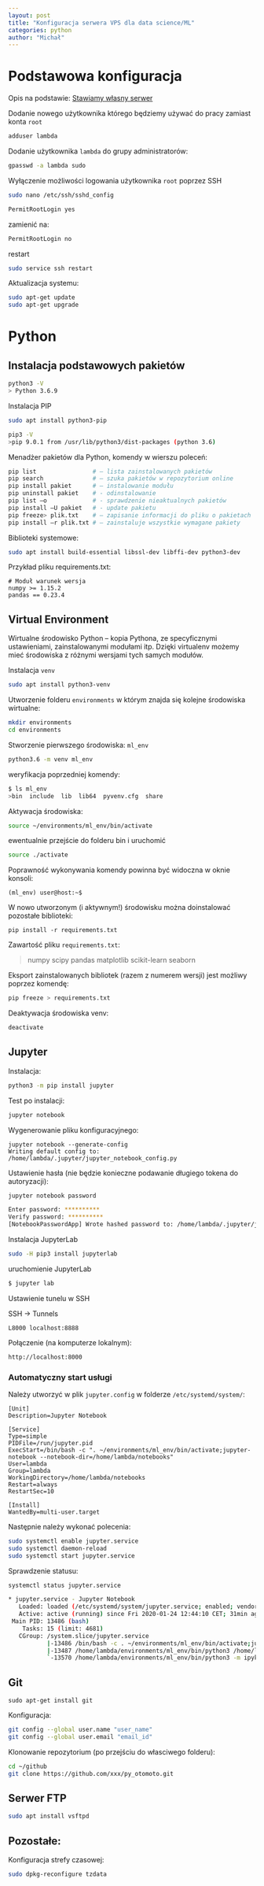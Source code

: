 ```yaml
---
layout: post
title: "Konfiguracja serwera VPS dla data science/ML"
categories: python
author: "Michał"
---
```


# Podstawowa konfiguracja

Opis na podstawie: [Stawiamy własny serwer](https://blog.prokulski.science/index.php/2018/06/14/serwer-vps-dla-r-python/)

Dodanie nowego użytkownika którego będziemy używać do pracy zamiast konta `root`

```bash
adduser lambda
```

Dodanie użytkownika `lambda` do grupy administratorów:

```bash
gpasswd -a lambda sudo
```

Wyłączenie możliwości logowania użytkownika `root` poprzez SSH

```bash
sudo nano /etc/ssh/sshd_config
```

```bash
PermitRootLogin yes
```

zamienić na: 

```bash
PermitRootLogin no
```


restart


```bash
sudo service ssh restart
```
Aktualizacja systemu:
```bash
sudo apt-get update
sudo apt-get upgrade
```

# Python

## Instalacja podstawowych pakietów 

```bash
python3 -V
> Python 3.6.9
```

Instalacja PIP

```bash
sudo apt install python3-pip
```

```bash
pip3 -V
>pip 9.0.1 from /usr/lib/python3/dist-packages (python 3.6)
```
Menadżer pakietów dla  Python, komendy w wierszu poleceń:
```bash
pip list 				# – lista zainstalowanych pakietów
pip search 				# – szuka pakietów w repozytorium online
pip install pakiet 		# – instalowanie modułu
pip uninstall pakiet	# - odinstalowanie
pip list –o 			# - sprawdzenie nieaktualnych pakietów
pip install –U pakiet 	# - update pakietu
pip freeze> plik.txt 	# – zapisanie informacji do pliku o pakietach
pip install –r plik.txt # – zainstaluje wszystkie wymagane pakiety
```

Biblioteki systemowe:

```bash
sudo apt install build-essential libssl-dev libffi-dev python3-dev
```
Przykład pliku requirements.txt:
```
# Moduł warunek wersja
numpy >= 1.15.2
pandas == 0.23.4
```

## Virtual Environment

Wirtualne środowisko Python – kopia Pythona, ze specyficznymi ustawieniami, zainstalowanymi modułami itp. Dzięki virtualenv możemy mieć środowiska z różnymi wersjami tych samych modułów.

Instalacja `venv`

```bash
sudo apt install python3-venv
```

Utworzenie folderu `environments` w którym znajda się kolejne środowiska wirtualne:

```bash
mkdir environments
cd environments
```
Stworzenie pierwszego środowiska: `ml_env` 

```bash
python3.6 -m venv ml_env
```

weryfikacja poprzedniej komendy:

```bash
$ ls ml_env
>bin  include  lib  lib64  pyvenv.cfg  share
```

Aktywacja środowiska:

```bash
source ~/environments/ml_env/bin/activate
```

ewentualnie przejście do folderu bin i uruchomić

```bash
source ./activate
```

Poprawność wykonywania komendy powinna być widoczna w oknie konsoli:

```
(ml_env) user@host:~$
```

W nowo utworzonym (i aktywnym!) środowisku można doinstalować pozostałe biblioteki:

```
pip install -r requirements.txt
```

Zawartość pliku `requirements.txt`:

> numpy
> scipy
> pandas
> matplotlib
> scikit-learn
> seaborn

Eksport zainstalowanych bibliotek (razem z numerem wersji) jest możliwy poprzez komendę:

```bash
pip freeze > requirements.txt
```

 Deaktywacja środowiska venv:

```bash
deactivate
```



## Jupyter

Instalacja:

```bash
python3 -m pip install jupyter
```

Test po instalacji:

```bash
jupyter notebook
```

Wygenerowanie pliku konfiguracyjnego:

```
jupyter notebook --generate-config
Writing default config to: /home/lambda/.jupyter/jupyter_notebook_config.py
```

Ustawienie hasła (nie będzie konieczne podawanie długiego tokena do autoryzacji):

```bash
jupyter notebook password
```

```bash
Enter password: **********
Verify password: **********
[NotebookPasswordApp] Wrote hashed password to: /home/lambda/.jupyter/jupyter_notebook_config.py
```

Instalacja JupyterLab

```bash
sudo -H pip3 install jupyterlab
```

uruchomienie JupyterLab

```bash
$ jupyter lab
```

Ustawienie tunelu w SSH

SSH -> Tunnels

```
L8000 localhost:8888
```

Połączenie (na komputerze lokalnym):

```bash
http://localhost:8000
```

### Automatyczny start usługi

Należy utworzyć w plik `jupyter.config` w folderze `/etc/systemd/system/`:

```
[Unit]
Description=Jupyter Notebook

[Service]
Type=simple
PIDFile=/run/jupyter.pid
ExecStart=/bin/bash -c ". ~/environments/ml_env/bin/activate;jupyter-notebook --notebook-dir=/home/lambda/notebooks"
User=lambda
Group=lambda
WorkingDirectory=/home/lambda/notebooks
Restart=always
RestartSec=10

[Install]
WantedBy=multi-user.target

```

Następnie należy wykonać polecenia:

```bash
sudo systemctl enable jupyter.service
sudo systemctl daemon-reload
sudo systemctl start jupyter.service

```

Sprawdzenie statusu:

```bash
systemctl status jupyter.service
```

```bash
* jupyter.service - Jupyter Notebook
   Loaded: loaded (/etc/systemd/system/jupyter.service; enabled; vendor preset: enabled)
   Active: active (running) since Fri 2020-01-24 12:44:10 CET; 31min ago
 Main PID: 13486 (bash)
    Tasks: 15 (limit: 4681)
   CGroup: /system.slice/jupyter.service
           |-13486 /bin/bash -c . ~/environments/ml_env/bin/activate;jupyter-notebook --notebook-dir=/home/lambda/notebooks
           |-13487 /home/lambda/environments/ml_env/bin/python3 /home/lambda/environments/ml_env/bin/jupyter-notebook --notebook-dir=/home/lambda/notebooks
           `-13570 /home/lambda/environments/ml_env/bin/python3 -m ipykernel_launcher -f /home/lambda/.local/share/jupyter/runtime/kernel-60191e35-aef5-42cf-9859-2b68d5298c35.json
```

## Git

```
sudo apt-get install git
```

Konfiguracja:

```bash
git config --global user.name "user_name"
git config --global user.email "email_id"
```

Klonowanie repozytorium (po przejściu do własciwego folderu):

```bash
cd ~/github
git clone https://github.com/xxx/py_otomoto.git
```



## Serwer FTP


```bash
sudo apt install vsftpd
```


## Pozostałe:
Konfiguracja strefy czasowej:

```bash
sudo dpkg-reconfigure tzdata
```


